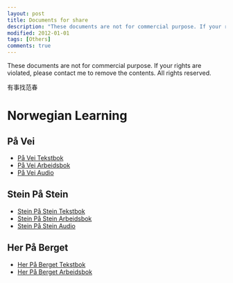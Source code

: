 ```yaml
---
layout: post
title: Documents for share
description: "These documents are not for commercial purpose. If your rights are violated, please contact me to remove the contents. All rights reserved."
modified: 2012-01-01
tags: [Others]
comments: true
---
```

These documents are not for commercial purpose. If your rights are violated, please contact me to remove the contents. All rights reserved.

有事找范春

# Norwegian Learning

## På Vei

* <a href="/documents/norwegian/På_Vei_Tekstbok.pdf" target="_blank" download>På Vei Tekstbok</a>
* <a href="/documents/norwegian/På_Vei_Arbeidsbok.pdf" target="_blank" download>På Vei Arbeidsbok</a>
* <a href="/documents/norwegian/På_Vei_Audio.zip" target="_blank" download>På Vei Audio</a>

## Stein På Stein

* <a href="/documents/norwegian/Stein_På_Stein_Tekstbok.pdf" target="_blank" download>Stein På Stein Tekstbok</a>
* <a href="/documents/norwegian/Stein_På_Stein_Arbeidsbok.pdf" target="_blank" download>Stein På Stein Arbeidsbok</a>
* <a href="/documents/norwegian/Stein_På_Stein_Audio.zip" target="_blank" download>Stein På Stein Audio</a>

## Her På Berget

* <a href="/documents/norwegian/Her_På_Berget_Tekstbok.pdf" target="_blank" download>Her På Berget Tekstbok</a>
* <a href="/documents/norwegian/Her_På_Berget_Arbeidsbok.pdf" target="_blank" download>Her På Berget Arbeidsbok</a>